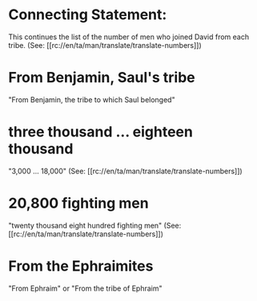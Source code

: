 # Connecting Statement:

This continues the list of the number of men who joined David from each tribe. (See: [[rc://en/ta/man/translate/translate-numbers]])

# From Benjamin, Saul's tribe

"From Benjamin, the tribe to which Saul belonged"

# three thousand ... eighteen thousand

"3,000 ... 18,000" (See: [[rc://en/ta/man/translate/translate-numbers]])

# 20,800 fighting men

"twenty thousand eight hundred fighting men" (See: [[rc://en/ta/man/translate/translate-numbers]])

# From the Ephraimites

"From Ephraim" or "From the tribe of Ephraim"